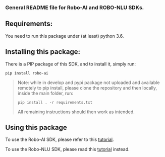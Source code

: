 ### General README file for Robo-AI and ROBO-NLU SDKs.

## Requirements:

You need to run this package under (at least) python 3.6.

## Installing this package:

There is a PIP package of this SDK, and to install it, simply run:

```cli
pip install robo-ai
```
>Note: while in develop and pypi package not uploaded and available remotely to pip install, please clone the repository and then locally, inside the main folder, run:
>```cli
>pip install . -r requirements.txt
>```
>All remaining instructions should then work as intended.

## Using this package

To use the Robo-AI SDK, please refer to this [tutorial](https://github.com/robo-ai/roboai-python-sdk/tree/robo_nlu/robo_sdk/robo_ai).

To use the Robo-NLU SDK, please read this [tutorial](https://github.com/robo-ai/roboai-python-sdk/tree/robo_nlu/robo_sdk/robo_nlu) instead.
